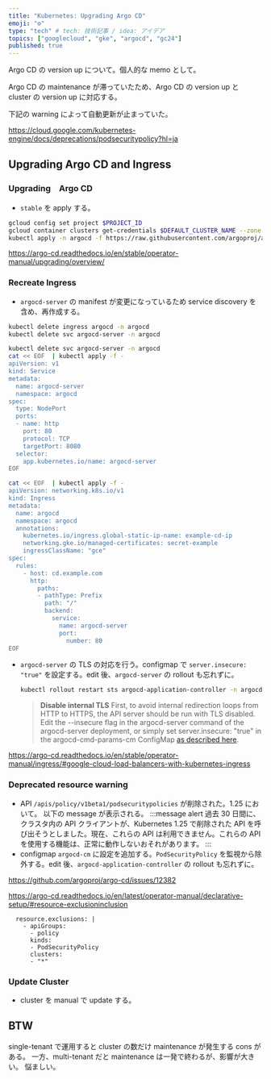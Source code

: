```yaml
---
title: "Kubernetes: Upgrading Argo CD"
emoji: "⚙️"
type: "tech" # tech: 技術記事 / idea: アイデア
topics: ["googlecloud", "gke", "argocd", "gc24"]
published: true
---
```

Argo CD の version up について。個人的な memo として。

Argo CD の maintenance が滞っていたため、Argo CD の version up と cluster の version up に対応する。

下記の warning によって自動更新が止まっていた。

https://cloud.google.com/kubernetes-engine/docs/deprecations/podsecuritypolicy?hl=ja

## Upgrading Argo CD and Ingress
### Upgrading　Argo CD

- `stable` を apply する。

```bash
gcloud config set project $PROJECT_ID
gcloud container clusters get-credentials $DEFAULT_CLUSTER_NAME --zone $DEFAULT_ZONE --project $PROJECT_ID
kubectl apply -n argocd -f https://raw.githubusercontent.com/argoproj/argo-cd/stable/manifests/install.yaml
```

https://argo-cd.readthedocs.io/en/stable/operator-manual/upgrading/overview/

### Recreate Ingress
- `argocd-server` の manifest が変更になっているため service discovery を含め、再作成する。

```bash
kubectl delete ingress argocd -n argocd
kubectl delete svc argocd-server -n argocd
```

```bash
kubectl delete svc argocd-server -n argocd
cat << EOF  | kubectl apply -f -
apiVersion: v1
kind: Service
metadata:
  name: argocd-server
  namespace: argocd
spec:
  type: NodePort
  ports:
  - name: http
    port: 80
    protocol: TCP
    targetPort: 8080
  selector:
    app.kubernetes.io/name: argocd-server
EOF
```

```bash
cat << EOF  | kubectl apply -f -
apiVersion: networking.k8s.io/v1
kind: Ingress
metadata:
  name: argocd
  namespace: argocd
  annotations:
    kubernetes.io/ingress.global-static-ip-name: example-cd-ip
    networking.gke.io/managed-certificates: secret-example
    ingressClassName: "gce"
spec:
  rules:
    - host: cd.example.com
      http:
        paths:
        - pathType: Prefix
          path: "/"
          backend:
            service:
              name: argocd-server
              port:
                number: 80
EOF
```


- `argocd-server` の TLS の対応を行う。configmap で `server.insecure: "true"` を設定する。edit 後、`argocd-server` の rollout も忘れずに。
    ```bash
    kubectl rollout restart sts argocd-application-controller -n argocd
    ```
    > **Disable internal TLS**
    First, to avoid internal redirection loops from HTTP to HTTPS, the API server should be run with TLS disabled.
    Edit the --insecure flag in the argocd-server command of the argocd-server deployment, or simply set server.insecure: "true" in the argocd-cmd-params-cm ConfigMap [as described here](https://argo-cd.readthedocs.io/en/stable/operator-manual/server-commands/additional-configuration-method/).

https://argo-cd.readthedocs.io/en/stable/operator-manual/ingress/#google-cloud-load-balancers-with-kubernetes-ingress

### Deprecated resource warning

- API `/apis/policy/v1beta1/podsecuritypolicies` が削除された。1.25 において。
以下の message が表示される。
    :::message alert
    過去 30 日間に、クラスタ内の API クライアントが、Kubernetes 1.25 で削除された API を呼び出そうとしました。現在、これらの API は利用できません。これらの API を使用する機能は、正常に動作しないおそれがあります。
    :::
- configmap `argocd-cm` に設定を追加する。`PodSecurityPolicy` を監視から除外する。edit 後、`argocd-application-controller` の rollout も忘れずに。

https://github.com/argoproj/argo-cd/issues/12382

https://argo-cd.readthedocs.io/en/latest/operator-manual/declarative-setup/#resource-exclusioninclusion

```yaml: argocd-cm
  resource.exclusions: |
    - apiGroups:
      - policy
      kinds:
      - PodSecurityPolicy
      clusters:
      - "*"
```

### Update Cluster
- cluster を manual で update する。

## BTW
single-tenant で運用すると cluster の数だけ maintenance が発生する cons がある。
一方、multi-tenant だと maintenance は一発で終わるが、影響が大きい。
悩ましい。
